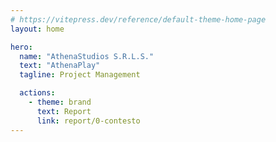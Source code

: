 ```yaml
---
# https://vitepress.dev/reference/default-theme-home-page
layout: home

hero:
  name: "AthenaStudios S.R.L.S."
  text: "AthenaPlay"
  tagline: Project Management

  actions:
    - theme: brand
      text: Report
      link: report/0-contesto
---
```


[//]: # (## Componenti del Gruppo)

[//]: # ()
[//]: # (- **Manuel Buizo**: juliomanuel.buizo@studio.unibo.it)

[//]: # (- **Alice Alfonsi**: alice.alfonsi2@studio.unibo.it)

[//]: # (- **Mara Pulighe**: mara.pulighe@studio.unibo.it)

[//]: # (- **Corrado Stortini**: corrado.stortini2@studio.unibo.it)

[//]: # (- **Alex Testa**: alex.testa@studio.unibo.it)
